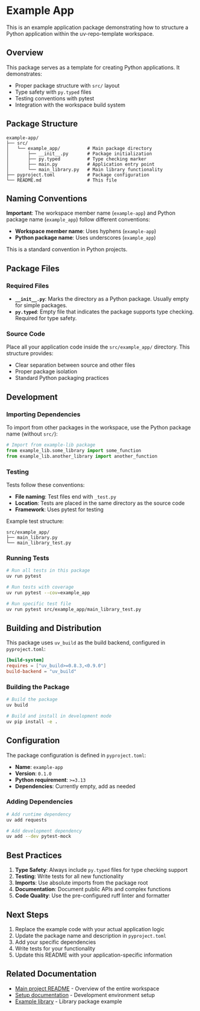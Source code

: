 # Example App

This is an example application package demonstrating how to structure a Python application within the uv-repo-template workspace.

## Overview

This package serves as a template for creating Python applications. It demonstrates:

- Proper package structure with `src/` layout
- Type safety with `py.typed` files
- Testing conventions with pytest
- Integration with the workspace build system

## Package Structure

```
example-app/
├── src/
│   └── example_app/          # Main package directory
│       ├── __init__.py       # Package initialization
│       ├── py.typed          # Type checking marker
│       ├── main.py           # Application entry point
│       └── main_library.py   # Main library functionality
├── pyproject.toml            # Package configuration
└── README.md                 # This file
```

## Naming Conventions

**Important**: The workspace member name (`example-app`) and Python package name (`example_app`) follow different conventions:

- **Workspace member name**: Uses hyphens (`example-app`)
- **Python package name**: Uses underscores (`example_app`)

This is a standard convention in Python projects.

## Package Files

### Required Files

- **`__init__.py`**: Marks the directory as a Python package. Usually empty for simple packages.
- **`py.typed`**: Empty file that indicates the package supports type checking. Required for type safety.

### Source Code

Place all your application code inside the `src/example_app/` directory. This structure provides:

- Clear separation between source and other files
- Proper package isolation
- Standard Python packaging practices

## Development

### Importing Dependencies

To import from other packages in the workspace, use the Python package name (without `src/`):

```python
# Import from example-lib package
from example_lib.some_library import some_function
from example_lib.another_library import another_function
```

### Testing

Tests follow these conventions:

- **File naming**: Test files end with `_test.py`
- **Location**: Tests are placed in the same directory as the source code
- **Framework**: Uses pytest for testing

Example test structure:

```
src/example_app/
├── main_library.py
└── main_library_test.py
```

### Running Tests

```bash
# Run all tests in this package
uv run pytest

# Run tests with coverage
uv run pytest --cov=example_app

# Run specific test file
uv run pytest src/example_app/main_library_test.py
```

## Building and Distribution

This package uses `uv_build` as the build backend, configured in `pyproject.toml`:

```toml
[build-system]
requires = ["uv_build>=0.8.3,<0.9.0"]
build-backend = "uv_build"
```

### Building the Package

```bash
# Build the package
uv build

# Build and install in development mode
uv pip install -e .
```

## Configuration

The package configuration is defined in `pyproject.toml`:

- **Name**: `example-app`
- **Version**: `0.1.0`
- **Python requirement**: `>=3.13`
- **Dependencies**: Currently empty, add as needed

### Adding Dependencies

```bash
# Add runtime dependency
uv add requests

# Add development dependency
uv add --dev pytest-mock
```

## Best Practices

1. **Type Safety**: Always include `py.typed` files for type checking support
1. **Testing**: Write tests for all new functionality
1. **Imports**: Use absolute imports from the package root
1. **Documentation**: Document public APIs and complex functions
1. **Code Quality**: Use the pre-configured ruff linter and formatter

## Next Steps

1. Replace the example code with your actual application logic
1. Update the package name and description in `pyproject.toml`
1. Add your specific dependencies
1. Write tests for your functionality
1. Update this README with your application-specific information

## Related Documentation

- [Main project README](../README.md) - Overview of the entire workspace
- [Setup documentation](../setup/README.md) - Development environment setup
- [Example library](../example-lib/README.md) - Library package example
